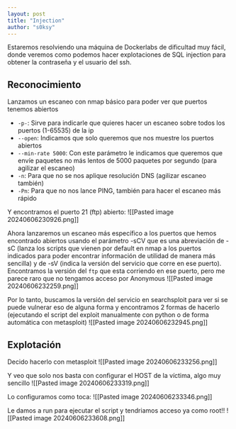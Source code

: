 ```yaml
---
layout: post
title: "Injection"
author: "s0ksy"
---
```

Estaremos resolviendo una máquina de Dockerlabs de dificultad muy fácil, donde veremos como podemos hacer explotaciones de SQL injection para obtener la contraseña y el usuario del ssh.

## Reconocimiento

Lanzamos un escaneo con nmap básico para poder ver que puertos tenemos abiertos
* `-p-`: Sirve para indicarle que quieres hacer un escaneo sobre todos los puertos (1-65535) de la ip 
* `--open`: Indicamos que solo queremos que nos muestre los puertos abiertos
* `--min-rate 5000`: Con este parámetro le indicamos que queremos que envíe paquetes no más lentos de 5000 paquetes por segundo (para agilizar el escaneo)
* `-n`: Para que no se nos aplique resolución DNS (agilizar escaneo también)
* `-Pn`: Para que no nos lance PING, también para hacer el escaneo más rápido

Y encontramos el puerto 21 (ftp) abierto:
![[Pasted image 20240606230926.png]]

Ahora lanzaremos un escaneo más específico a los puertos que hemos encontrado abiertos usando el parámetro -sCV que es una abreviación de -sC (lanza los scripts que vienen por default en nmap a los puertos indicados para poder encontrar información de utilidad de manera más sencilla) y de -sV (indica la versión del servicio que corre en ese puerto). Encontramos la versión del `ftp` que esta corriendo en ese puerto, pero me parece raro que no tengamos acceso por Anonymous
![[Pasted image 20240606232259.png]]

Por lo tanto, buscamos la versión del servicio en searchsploit para ver si se puede vulnerar eso de alguna forma y encontramos 2 formas de hacerlo (ejecutando el script del exploit manualmente con python o de forma automática con metasploit)
![[Pasted image 20240606232945.png]]
## Explotación

Decido hacerlo con metasploit
![[Pasted image 20240606233256.png]]

Y veo que solo nos basta con configurar el HOST de la víctima, algo muy sencillo
![[Pasted image 20240606233319.png]]

Lo configuramos como toca:
![[Pasted image 20240606233346.png]]

Le damos a run para ejecutar el script y tendriamos acceso ya como root!!
![[Pasted image 20240606233608.png]]
